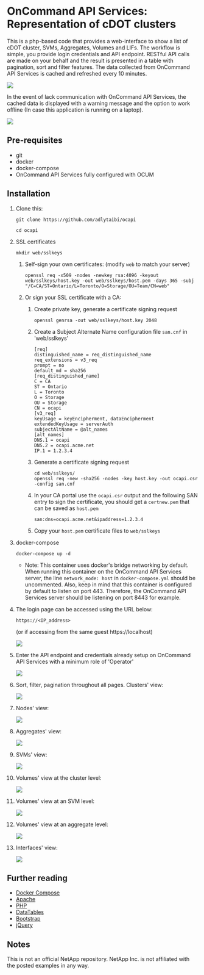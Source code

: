 # OnCommand API Services: Representation of cDOT clusters

This is a php-based code that provides a web-interface to show a list of cDOT cluster, SVMs, Aggregates, Volumes and LIFs.
The workflow is simple, you provide login credentials and API endpoint. RESTful API calls are made on your behalf and the result is presented in a table with pagination, sort and filter features. The data collected from OnCommand API Services is cached and refreshed every 10 minutes.

  ![](https://raw.githubusercontent.com/adlytaibi/ss/master/ocapi/clusters.png)

In the event of lack communication with OnCommand API Services, the cached data is displayed with a warning message and the option to work offline (In case this application is running on a laptop).

  ![](https://raw.githubusercontent.com/adlytaibi/ss/master/ocapi/clusters_offline.png)

## Pre-requisites

* git
* docker
* docker-compose
* OnCommand API Services fully configured with OCUM

## Installation

1. Clone this:

    ```
    git clone https://github.com/adlytaibi/ocapi
    ```

    ```
    cd ocapi
    ```

2. SSL certificates

    ```
    mkdir web/sslkeys
    ```

    1. Self-sign your own certificates: (modify `web` to match your server)

        ```
        openssl req -x509 -nodes -newkey rsa:4096 -keyout web/sslkeys/host.key -out web/sslkeys/host.pem -days 365 -subj "/C=CA/ST=Ontario/L=Toronto/O=Storage/OU=Team/CN=web"
        ```

    2. Or sign your SSL certificate with a CA:

        1. Create private key, generate a certificate signing request

            ```
            openssl genrsa -out web/sslkeys/host.key 2048
            ```

        2. Create a Subject Alternate Name configuration file `san.cnf` in 'web/sslkeys'

            ```
            [req]
            distinguished_name = req_distinguished_name
            req_extensions = v3_req
            prompt = no
            default_md = sha256
            [req_distinguished_name]
            C = CA
            ST = Ontario
            L = Toronto
            O = Storage
            OU = Storage
            CN = ocapi
            [v3_req]
            keyUsage = keyEncipherment, dataEncipherment
            extendedKeyUsage = serverAuth
            subjectAltName = @alt_names
            [alt_names]
            DNS.1 = ocapi
            DNS.2 = ocapi.acme.net
            IP.1 = 1.2.3.4
            ```

        3. Generate a certificate signing request

            ```
            cd web/sslkeys/
            openssl req -new -sha256 -nodes -key host.key -out ocapi.csr -config san.cnf
            ```

        4. In your CA portal use the `ocapi.csr` output and the following SAN entry to sign the certificate, you should get a `certnew.pem` that can be saved as `host.pem`

            ```
            san:dns=ocapi.acme.net&ipaddress=1.2.3.4
            ```

        5. Copy your `host.pem` certificate files to `web/sslkeys`

3. docker-compose

    ```
    docker-compose up -d
    ```

    * Note: This container uses docker's bridge networking by default. When running this container on the OnCommand API Services server, the line `network_mode: host` in `docker-compose.yml` should be uncommented. Also, keep in mind that this container is configured by default to listen on port 443. Therefore, the OnCommand API Services server should be listening on port 8443 for example.

4. The login page can be accessed using the URL below:

    ```
    https://<IP_address>
    ```
    (or if accessing from the same guest https://localhost)

    ![](https://raw.githubusercontent.com/adlytaibi/ss/master/ocapi/endpoint_unset.png)

5. Enter the API endpoint and credentials already setup on OnCommand API Services with a minimum role of 'Operator'

    ![](https://raw.githubusercontent.com/adlytaibi/ss/master/ocapi/endpoint_entry.png)

6. Sort, filter, pagination throughout all pages. Clusters' view:

    ![](https://raw.githubusercontent.com/adlytaibi/ss/master/ocapi/clusters.png)

7. Nodes' view:

    ![](https://raw.githubusercontent.com/adlytaibi/ss/master/ocapi/cluster_nodes.png)

8. Aggregates' view:

    ![](https://raw.githubusercontent.com/adlytaibi/ss/master/ocapi/aggregates.png)

9. SVMs' view:

    ![](https://raw.githubusercontent.com/adlytaibi/ss/master/ocapi/svms.png)

10. Volumes' view at the cluster level:

    ![](https://raw.githubusercontent.com/adlytaibi/ss/master/ocapi/volumes.png)

11. Volumes' view at an SVM level:

    ![](https://raw.githubusercontent.com/adlytaibi/ss/master/ocapi/svms_volumes.png)

12. Volumes' view at an aggregate level:

    ![](https://raw.githubusercontent.com/adlytaibi/ss/master/ocapi/aggregates_volumes.png)

13. Interfaces' view:

    ![](https://raw.githubusercontent.com/adlytaibi/ss/master/ocapi/interfaces.png)

## Further reading
* [Docker Compose](https://docs.docker.com/compose/)
* [Apache](https://httpd.apache.org/)
* [PHP](http://www.php.net/)
* [DataTables](https://datatables.net/)
* [Bootstrap](https://getbootstrap.com/)
* [jQuery](https://jquery.com/)

## Notes
This is not an official NetApp repository. NetApp Inc. is not affiliated with the posted examples in any way.

